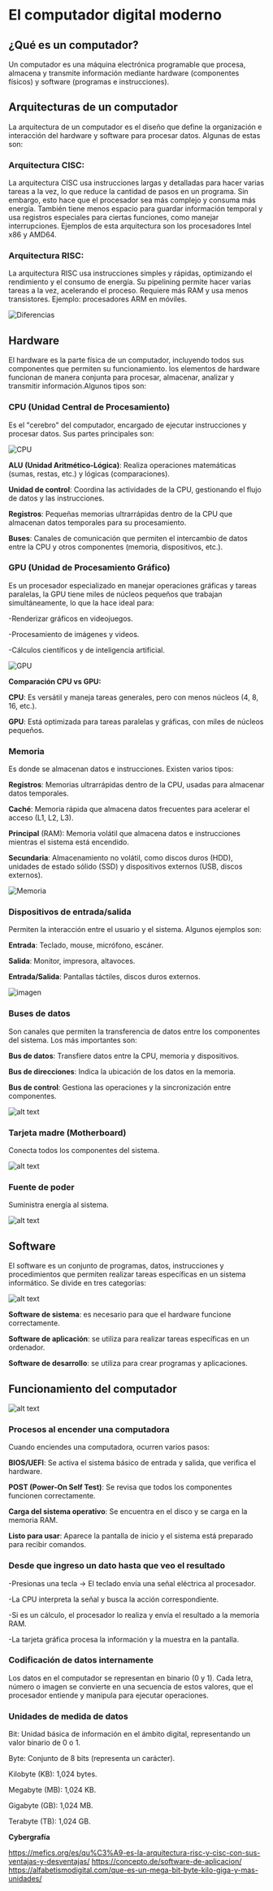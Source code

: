 # El computador digital moderno

## ¿Qué es un computador?

Un computador es una máquina electrónica programable que procesa, almacena y transmite información mediante hardware (componentes físicos) y software (programas e instrucciones).

## Arquitecturas de un computador

La arquitectura de un computador es el diseño que define la organización e interacción del hardware y software para procesar datos.
Algunas de estas son:

### Arquitectura CISC:
La arquitectura CISC usa instrucciones largas y detalladas para hacer varias tareas a la vez, lo que reduce la cantidad de pasos en un programa. Sin embargo, esto hace que el procesador sea más complejo y consuma más energía. También tiene menos espacio para guardar información temporal y usa registros especiales para ciertas funciones, como manejar interrupciones. Ejemplos de esta arquitectura son los procesadores Intel x86 y AMD64.
### Arquitectura RISC:
La arquitectura RISC usa instrucciones simples y rápidas, optimizando el rendimiento y el consumo de energía. Su pipelining permite hacer varias tareas a la vez, acelerando el proceso. Requiere más RAM y usa menos transistores. Ejemplo: procesadores ARM en móviles.


![Diferencias](image.png)

## Hardware
El hardware es la parte física de un computador, incluyendo todos sus componentes que permiten su funcionamiento. los elementos de hardware funcionan de manera conjunta para procesar, almacenar, analizar y transmitir información.Algunos tipos son:


### CPU (Unidad Central de Procesamiento)
Es el "cerebro" del computador, encargado de ejecutar instrucciones y procesar datos. Sus partes principales son:

![CPU](image-1.png)

**ALU (Unidad Aritmético-Lógica)**: Realiza operaciones matemáticas (sumas, restas, etc.) y lógicas (comparaciones).

**Unidad de control**: Coordina las actividades de la CPU, gestionando el flujo de datos y las instrucciones.

**Registros**: Pequeñas memorias ultrarrápidas dentro de la CPU que almacenan datos temporales para su procesamiento.

**Buses**: Canales de comunicación que permiten el intercambio de datos entre la CPU y otros componentes (memoria, dispositivos, etc.).
###  GPU (Unidad de Procesamiento Gráfico)
Es un procesador especializado en manejar operaciones gráficas y tareas paralelas, la GPU tiene miles de núcleos pequeños que trabajan simultáneamente, lo que la hace ideal para:

-Renderizar gráficos en videojuegos.

-Procesamiento de imágenes y videos.

-Cálculos científicos y de inteligencia artificial.

![GPU](image-3.png)

**Comparación CPU vs GPU:**

**CPU**: Es versátil y maneja tareas generales, pero con menos núcleos (4, 8, 16, etc.).

**GPU**: Está optimizada para tareas paralelas y gráficas, con miles de núcleos pequeños.
### Memoria 
Es donde se almacenan datos e instrucciones. Existen varios tipos:

**Registros**: Memorias ultrarrápidas dentro de la CPU, usadas para almacenar datos temporales.

**Caché**: Memoria rápida que almacena datos frecuentes para acelerar el acceso (L1, L2, L3).

**Principal** (RAM): Memoria volátil que almacena datos e instrucciones mientras el sistema está encendido.

**Secundaria**: Almacenamiento no volátil, como discos duros (HDD), unidades de estado sólido (SSD) y dispositivos externos (USB, discos externos).

![Memoria](image-4.png)

### Dispositivos de entrada/salida
Permiten la interacción entre el usuario y el sistema. Algunos ejemplos son:

**Entrada**: Teclado, mouse, micrófono, escáner.

**Salida**: Monitor, impresora, altavoces.

**Entrada/Salida**: Pantallas táctiles, discos duros externos.


![imagen](image-5.png)


### Buses de datos
Son canales que permiten la transferencia de datos entre los componentes del sistema. Los más importantes son:

**Bus de datos**: Transfiere datos entre la CPU, memoria y dispositivos.

**Bus de direcciones**: Indica la ubicación de los datos en la memoria.

**Bus de control**: Gestiona las operaciones y la sincronización entre componentes.

![alt text](image-6.png)


### Tarjeta madre (Motherboard)
 Conecta todos los componentes del sistema.

 ![alt text](image-7.png)


### Fuente de poder
 Suministra energía al sistema.

 ![alt text](image-8.png)


## Software 
El software es un conjunto de programas, datos, instrucciones y procedimientos que permiten realizar tareas específicas en un sistema informático. Se divide en tres categorías:

![alt text](image-9.png)


**Software de sistema**: es necesario para que el hardware funcione correctamente.

**Software de aplicación**: se utiliza para realizar tareas específicas en un ordenador.

**Software de desarrollo**: se utiliza para crear programas y aplicaciones.

## Funcionamiento del computador

![alt text](image-10.png)



### Procesos al encender una computadora
Cuando enciendes una computadora, ocurren varios pasos:

**BIOS/UEFI**: Se activa el sistema básico de entrada y salida, que verifica el hardware.

**POST (Power-On Self Test)**: Se revisa que todos los componentes funcionen correctamente.

**Carga del sistema operativo**: Se encuentra en el disco y se carga en la memoria RAM.

**Listo para usar**: Aparece la pantalla de inicio y el sistema está preparado para recibir comandos.

### Desde que ingreso un dato hasta que veo el resultado
-Presionas una tecla → El teclado envía una señal eléctrica al procesador.

-La CPU interpreta la señal y busca la acción correspondiente.

-Si es un cálculo, el procesador lo realiza y envía el resultado a la memoria RAM.

-La tarjeta gráfica procesa la información y la muestra en la pantalla.

### Codificación de datos internamente
Los datos en el computador se representan en binario (0 y 1). Cada letra, número o imagen se convierte en una secuencia de estos valores, que el procesador entiende y manipula para ejecutar operaciones.

### Unidades de medida de datos
Bit: Unidad básica de información en el ámbito digital, representando un valor binario de 0 o 1.

Byte: Conjunto de 8 bits (representa un carácter).

Kilobyte (KB): 1,024 bytes.

Megabyte (MB): 1,024 KB.

Gigabyte (GB): 1,024 MB.

Terabyte (TB): 1,024 GB.




**Cybergrafía**

https://mefics.org/es/qu%C3%A9-es-la-arquitectura-risc-y-cisc-con-sus-ventajas-y-desventajas/
https://concepto.de/software-de-aplicacion/
https://alfabetismodigital.com/que-es-un-mega-bit-byte-kilo-giga-y-mas-unidades/
